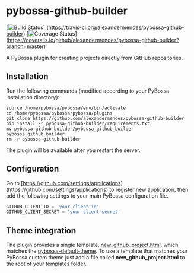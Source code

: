 # pybossa-github-builder

[![Build Status](https://travis-ci.org/alexandermendes/pybossa-github-builder.svg?branch=master)]
(https://travis-ci.org/alexandermendes/pybossa-github-builder)
[![Coverage Status](https://coveralls.io/repos/alexandermendes/pybossa-github-builder/badge.svg)]
(https://coveralls.io/github/alexandermendes/pybossa-github-builder?branch=master)

A PyBossa plugin for creating projects directly from GitHub repositories.


## Installation

Run the following commands (modified according to your PyBossa installation directory):

```
source /home/pybossa/pybossa/env/bin/activate
cd /home/pybossa/pybossa/pybossa/plugins
git clone https://github.com/alexandermendes/pybossa-github-builder
pip install -r pybossa-github-builder/requirements.txt
mv pybossa-github-builder/pybossa_github_builder pybossa_github_builder
rm -r pybossa-github-builder
```

The plugin will be available after you restart the server.


## Configuration

Go to [https://github.com/settings/applications](https://github.com/settings/applications)
to register new application, then add the following settings to your main PyBossa
configuration file.

``` Python
GITHUB_CLIENT_ID = 'your-client-id'
GITHUB_CLIENT_SECRET = 'your-client-secret'
```

## Theme integration

The plugin provides a single template,
[new_github_project.html](pybossa_github_builder/templates/new_github_project.html),
which matches the [pybossa-default-theme](https://github.com/PyBossa/pybossa-default-theme).
To use a template that matches your PyBossa custom theme just add a file called
**new_github_project.html** to the root of your
[templates folder](https://github.com/PyBossa/pybossa-default-theme/tree/master/templates).
